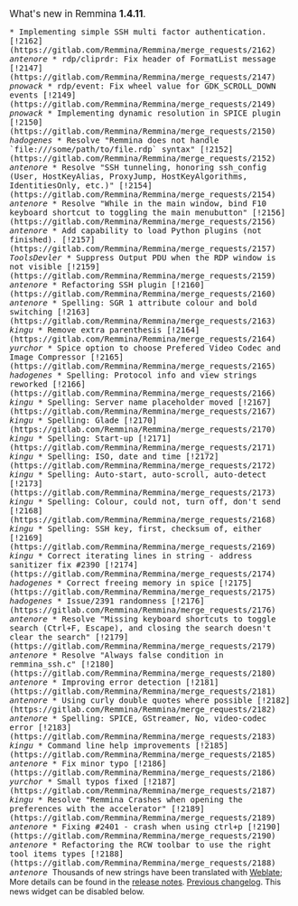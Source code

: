 <big>What's new in Remmina <b>1.4.11</b>.</big>

<tt>
* Implementing simple SSH multi factor authentication. [!2162](https://gitlab.com/Remmina/Remmina/merge_requests/2162) <i>antenore</i>
* rdp/cliprdr: Fix header of FormatList message [!2147](https://gitlab.com/Remmina/Remmina/merge_requests/2147) <i>pnowack</i>
* rdp/event: Fix wheel value for GDK_SCROLL_DOWN events [!2149](https://gitlab.com/Remmina/Remmina/merge_requests/2149) <i>pnowack</i>
* Implementing dynamic resolution in SPICE plugin [!2150](https://gitlab.com/Remmina/Remmina/merge_requests/2150) <i>hadogenes</i>
* Resolve "Remmina does not handle `file:///some/path/to/file.rdp` syntax" [!2152](https://gitlab.com/Remmina/Remmina/merge_requests/2152) <i>antenore</i>
* Resolve "SSH tunneling, honoring ssh_config (User, HostKeyAlias, ProxyJump, HostKeyAlgorithms, IdentitiesOnly, etc.)" [!2154](https://gitlab.com/Remmina/Remmina/merge_requests/2154) <i>antenore</i>
* Resolve "While in the main window, bind F10 keyboard shortcut to toggling the main menubutton" [!2156](https://gitlab.com/Remmina/Remmina/merge_requests/2156) <i>antenore</i>
* Add capability to load Python plugins (not finished). [!2157](https://gitlab.com/Remmina/Remmina/merge_requests/2157) <i>ToolsDevler</i>
* Suppress Output PDU when the RDP window is not visible [!2159](https://gitlab.com/Remmina/Remmina/merge_requests/2159) <i>antenore</i>
* Refactoring SSH plugin [!2160](https://gitlab.com/Remmina/Remmina/merge_requests/2160) <i>antenore</i>
* Spelling: SGR 1 attribute colour and bold switching [!2163](https://gitlab.com/Remmina/Remmina/merge_requests/2163) <i>kingu</i>
* Remove extra parenthesis [!2164](https://gitlab.com/Remmina/Remmina/merge_requests/2164) <i>yurchor</i>
* Spice option to choose Prefered Video Codec and Image Compressor [!2165](https://gitlab.com/Remmina/Remmina/merge_requests/2165) <i>hadogenes</i>
* Spelling: Protocol info and view strings reworked [!2166](https://gitlab.com/Remmina/Remmina/merge_requests/2166) <i>kingu</i>
* Spelling: Server name placeholder moved [!2167](https://gitlab.com/Remmina/Remmina/merge_requests/2167) <i>kingu</i>
* Spelling: Glade [!2170](https://gitlab.com/Remmina/Remmina/merge_requests/2170) <i>kingu</i>
* Spelling: Start-up [!2171](https://gitlab.com/Remmina/Remmina/merge_requests/2171) <i>kingu</i>
* Spelling: ISO, date and time [!2172](https://gitlab.com/Remmina/Remmina/merge_requests/2172) <i>kingu</i>
* Spelling: Auto-start, auto-scroll, auto-detect [!2173](https://gitlab.com/Remmina/Remmina/merge_requests/2173) <i>kingu</i>
* Spelling: Colour, could not, turn off, don't send [!2168](https://gitlab.com/Remmina/Remmina/merge_requests/2168) <i>kingu</i>
* Spelling: SSH key, first, checksum of, either [!2169](https://gitlab.com/Remmina/Remmina/merge_requests/2169) <i>kingu</i>
* Correct iterating lines in string - address sanitizer fix #2390 [!2174](https://gitlab.com/Remmina/Remmina/merge_requests/2174) <i>hadogenes</i>
* Correct freeing memory in spice [!2175](https://gitlab.com/Remmina/Remmina/merge_requests/2175) <i>hadogenes</i>
* Issue/2391 randomness [!2176](https://gitlab.com/Remmina/Remmina/merge_requests/2176) <i>antenore</i>
* Resolve "Missing keyboard shortcuts to toggle search (Ctrl+F, Escape), and closing the search doesn't clear the search" [!2179](https://gitlab.com/Remmina/Remmina/merge_requests/2179) <i>antenore</i>
* Resolve "Always false condition in remmina_ssh.c" [!2180](https://gitlab.com/Remmina/Remmina/merge_requests/2180) <i>antenore</i>
* Improving error detection [!2181](https://gitlab.com/Remmina/Remmina/merge_requests/2181) <i>antenore</i>
* Using curly double quotes where possible [!2182](https://gitlab.com/Remmina/Remmina/merge_requests/2182) <i>antenore</i>
* Spelling: SPICE, GStreamer, No, video-codec error [!2183](https://gitlab.com/Remmina/Remmina/merge_requests/2183) <i>kingu</i>
* Command line help improvements [!2185](https://gitlab.com/Remmina/Remmina/merge_requests/2185) <i>antenore</i>
* Fix minor typo [!2186](https://gitlab.com/Remmina/Remmina/merge_requests/2186) <i>yurchor</i>
* Small typos fixed [!2187](https://gitlab.com/Remmina/Remmina/merge_requests/2187) <i>kingu</i>
* Resolve "Remmina Crashes when opening the preferences with the accelerator" [!2189](https://gitlab.com/Remmina/Remmina/merge_requests/2189) <i>antenore</i>
* Fixing #2401 - crash when using ctrl+p [!2190](https://gitlab.com/Remmina/Remmina/merge_requests/2190) <i>antenore</i>
* Refactoring the RCW toolbar to use the right tool items types [!2188](https://gitlab.com/Remmina/Remmina/merge_requests/2188) <i>antenore</i>
</tt>

<span size="x-large">
 Thousands of new strings have been translated with <a href="https://hosted.weblate.org/projects/remmina/remmina/">Weblate</a>;
</span>

<span>
More details can be found in the <a href="https://gitlab.com/Remmina/Remmina/-/tags/v1.4.11" title="<i>v1.4.11</i> release notes">release notes</a>.
</span>

<span>
  <a href="https://gitlab.com/Remmina/Remmina/-/tags/v1.4.10" title="<i>v1.4.10</i> release notes">Previous changelog</a>.
</span>

<span>
This news widget can be disabled below.
</span>
